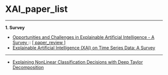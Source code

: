 # XAI_paper_list
---
**1. Survey**
* <a href = "https://arxiv.org/pdf/2006.11371.pdf"> Opportunities and Challenges in Explainable Artificial Intelligence - A Survey </a> :: <a href = "https://melon-buffer-f27.notion.site/Opportunities-and-Challenges-in-Explainable-Artificial-Intelligence-A-Survey-86120e9dce3647fba73019c1f7c9d38b"> [ paper_review ] </a>
* <a href = "https://arxiv.org/pdf/2104.00950.pdf"> Explainable Artificial Intelligence (XAI) on Time Series Data: A Survey </a>

---
* <a href = "https://arxiv.org/pdf/1512.02479.pdf"> Explaining NonLinear Classification Decisions with Deep Taylor Decomposition </a>

